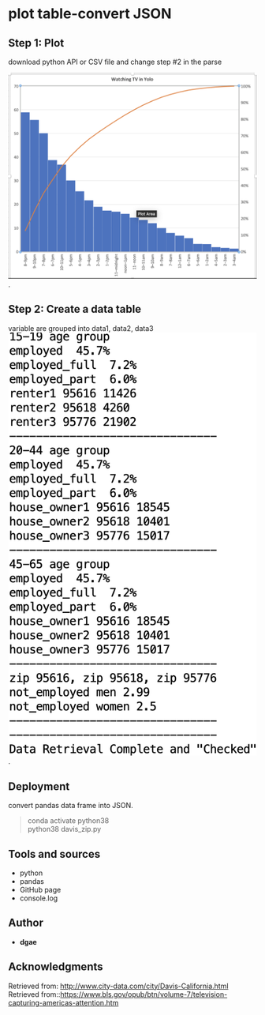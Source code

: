 # plot table-convert JSON


## Step 1: Plot

download python API or CSV file and change step #2 in the parse

![Figure 1](https://github.com/ddgae2/collect_census/blob/main/figure1.png). <br>

## Step 2: Create a data table 

variable are grouped into data1, data2, data3 <br>
![Figure 2](https://github.com/ddgae2/collect_census/blob/main/figure2.png). <br>

## Deployment

convert pandas data frame into JSON.
> conda activate python38 <br>
> python38 davis_zip.py


## Tools and sources

* python
* pandas
* GitHub page
* console.log


## Author

* **dgae**

## Acknowledgments
Retrieved from: http://www.city-data.com/city/Davis-California.html <br>
Retrieved from::https://www.bls.gov/opub/btn/volume-7/television-capturing-americas-attention.htm
